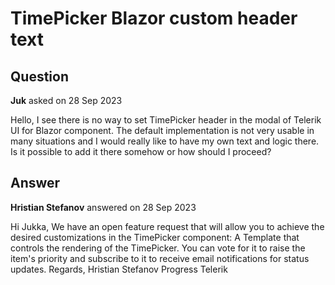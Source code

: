 # TimePicker Blazor custom header text

## Question

**Juk** asked on 28 Sep 2023

Hello, I see there is no way to set TimePicker header in the modal of Telerik UI for Blazor component. The default implementation is not very usable in many situations and I would really like to have my own text and logic there. Is it possible to add it there somehow or how should I proceed?

## Answer

**Hristian Stefanov** answered on 28 Sep 2023

Hi Jukka, We have an open feature request that will allow you to achieve the desired customizations in the TimePicker component: A Template that controls the rendering of the TimePicker. You can vote for it to raise the item's priority and subscribe to it to receive email notifications for status updates. Regards, Hristian Stefanov Progress Telerik

